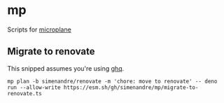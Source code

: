 # mp

Scripts for [microplane](https://github.com/Clever/microplane)

## Migrate to renovate

This snipped assumes you're using [ghq](https://github.com/x-motemen/ghq).

```
mp plan -b simenandre/renovate -m 'chore: move to renovate' -- deno run --allow-write https://esm.sh/gh/simenandre/mp/migrate-to-renovate.ts
```
